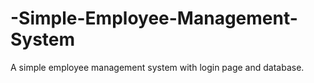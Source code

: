 # -Simple-Employee-Management-System
A simple employee management system with login page and database.
